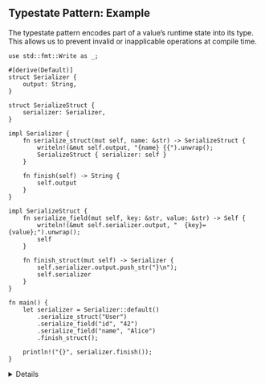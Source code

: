 ## Typestate Pattern: Example

The typestate pattern encodes part of a value’s runtime state into its type.
This allows us to prevent invalid or inapplicable operations at compile time.

```rust,editable
use std::fmt::Write as _;

#[derive(Default)]
struct Serializer {
    output: String,
}

struct SerializeStruct {
    serializer: Serializer,
}

impl Serializer {
    fn serialize_struct(mut self, name: &str) -> SerializeStruct {
        writeln!(&mut self.output, "{name} {{").unwrap();
        SerializeStruct { serializer: self }
    }

    fn finish(self) -> String {
        self.output
    }
}

impl SerializeStruct {
    fn serialize_field(mut self, key: &str, value: &str) -> Self {
        writeln!(&mut self.serializer.output, "  {key}={value};").unwrap();
        self
    }

    fn finish_struct(mut self) -> Serializer {
        self.serializer.output.push_str("}\n");
        self.serializer
    }
}

fn main() {
    let serializer = Serializer::default()
        .serialize_struct("User")
        .serialize_field("id", "42")
        .serialize_field("name", "Alice")
        .finish_struct();

    println!("{}", serializer.finish());
}
```

<details>

- This example is inspired by Serde’s
  [`Serializer` trait](https://docs.rs/serde/latest/serde/ser/trait.Serializer.html).
  Serde uses typestates internally to ensure serialization follows a valid
  structure. For more, see: <https://serde.rs/impl-serializer.html>

- The key idea behind typestate is that state transitions happen by consuming a
  value and producing a new one. At each step, only operations valid for that
  state are available.

```bob
+------------+  serialize struct   +-----------------+
| Serializer | ------------------> | SerializeStruct | <------+
+------------+                     +-----------------+        |
                                                              |
   |   ^                             |     |                  |
   |   |     finish struct           |     | serialize field  |
   |   +-----------------------------+     +------------------+
   |
   +---> finish
```

- In this example:

  - We begin with a `Serializer`, which only allows us to start serializing a
    struct.

  - Once we call `.serialize_struct(...)`, ownership moves into a
    `SerializeStruct` value. From that point on, we can only call methods
    related to serializing struct fields.

  - The original `Serializer` is no longer accessible — preventing us from
    mixing modes (such as starting another _struct_ mid-struct) or calling
    `finish()` too early.

  - Only after calling `.finish_struct()` do we receive the `Serializer` back.
    At that point, the output can be finalized or reused.

- If we forget to call `finish_struct()` and drop the `SerializeStruct` early,
  the `Serializer` is also dropped. This ensures incomplete output cannot leak
  into the system.

- By contrast, if we had implemented everything on `Serializer` directly — as
  seen on the previous slide, nothing would stop someone from skipping important
  steps or mixing serialization flows.

</details>
